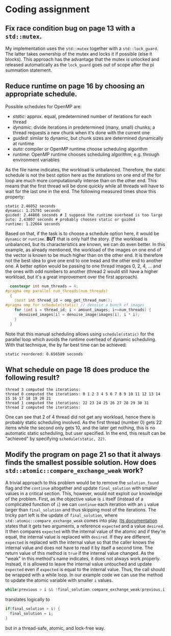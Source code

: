 # Coding assignment
## Fix race condition bug on page 13 with a `std::mutex`.
My implementation uses the `std::mutex` together with a `std::lock_guard`.
The latter takes ownership of the mutex and locks it if possible (else it blocks).
This approach has the advantage that the mutex is unlocked and released automatically as the `lock_guard` goes out of scope after the pi summation statement.

## Reduce runtime on page 16 by choosing an appropriate schedule.
Possible schedules for OpenMP are:
- *static*: approx. equal, predetermined number of iterations for each thread
- *dynamic*: divide iterations in predetermined (many, small) chunks;
  a thread requests a new chunk when it's done with the current one
- *guided*: similar to dynamic, but chunk sizes are determined dynamically at runtime
- *auto*: compiler or OpenMP runtime choose scheduling algorithm
- *runtime*: OpenMP runtime chooses scheduling algorithm; e.g. through environment variables

As the file name indicates, the workload is unbalanced.
Therefore, the static schedule is not the best option here as the iterations on one end of the for loop are much more computationally intense than on the other end.
This means that the first thread will be done quickly while all threads will have to wait for the last one in the end.
The following measured times show this property:
```
static 2.46052 seconds
dynamic: 1.25791 seconds
guided: 2.44866 seconds # I suppose the runtime overhead is too large
auto: 2.43807 seconds # probably chooses static or guided
runtime: 1.22664 seconds
```

Based on that, if the task is to choose a schedule option here, it would be `dynamic` or `runtime`.
**BUT** that is only half the story.
*If* the workload is unbalanced, but its characteristics are known, we can do even better.
In this example, as already mentioned, the workload of the images on one end of the vector is known to be much higher than on the other end.
It is therefore not the best idea to give one end to one tread and the other end to another one.
A better option would be passing to one thread images 0, 2, 4, ... and the ones with odd numbers to another (thread 2 would still have a higher workload, but it's a great improvement over the first approach).
```cpp
  constexpr int num_threads = 4;
#pragma omp parallel num_threads(num_threads)
  {
    const int thread_id = omp_get_thread_num();
#pragma omp for schedule(static) // denoise a bunch of images
    for (int i = thread_id; i < amount_images; i+=num_threads) {
      denoised_images[i] = denoise_image(images[i], i * i);
    }
  }
```
Note that this manual scheduling allows using `schedule(static)` for the parallel loop which avoids the runtime overhead of dynamic scheduling.
With that technique, the by far best time can be achieved:
```
static reordered: 0.656589 seconds
```

## What schedule on page 18 does produce the following result?
```
thread 3 computed the iterations:
thread 0 computed the iterations: 0 1 2 3 4 5 6 7 8 9 10 11 12 13 14 15 16 17 18 19 20 21
thread 1 computed the iterations: 22 23 24 25 26 27 28 29 30 31
thread 2 computed the iterations:
```
One can see that 2 of 4 thread did not get any workload, hence there is probably static scheduling involved.
As the first thread (number 0) gets 22 items while the second only gets 10, and the later get nothing, this is no automatic static scheduling, but user specified.
In the end, this result can be "achieved" by specifying `schedule(static, 22)`.

## Modify the program on page 21 so that it always finds the smallest possible solution. How does `std::atomic::compare_exchange_weak` work?
A trivial approach to this problem would be to remove the `solution_found` flag and the `continue` altogether and update `final_solution` with smaller values in a critical section.
This, however, would not exploit our knowledge of the problem.
First, as the objective value is `i` itself (instead of a complicated function of `i`) we can `continue` each iteration with an `i` value larger than `final_solution` and thus skipping most of the iterations.
The tricky part left is the update of `final_solution`, where `std::atomic::compare_exchange_weak` comes into play.
[Its documentation](https://en.cppreference.com/w/cpp/atomic/atomic/compare_exchange) states that it gets two arguments, a reference `expected` and a value `desired`.
It then compares `expected` with the internal value of the atomic and if they're equal, the internal value is replaced with `desired`.
If they are different, `expected` is replaced with the internal value so that the caller knows the internal value and does not have to read it by itself a second time.
The return value of this method is `true` if the internal value changed.
As the "weak" in this method's name indicates, it does not always work properly.
Instead, it is allowed to leave the internal value untouched and update `expected` even if `expected` is equal to the internal value.
Thus, the call should be wrapped with a while loop.
In our example code we can use the method to update the atomic variable with smaller `i` values.
```cpp
while(previous > i && !final_solution.compare_exchange_weak(previous,i)) {}
```
translates logically to
```cpp
if(final_solution > i) {
  final_solution = i;
}
```
but in a thread-safe, atomic, and lock-free way.
